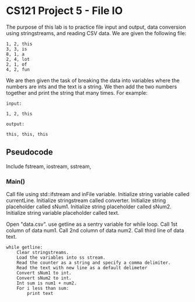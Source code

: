 # CS121 Project 5 - File IO

The purpose of this lab is to practice file input and output, data conversion using stringstreams, and reading CSV data. We are given the following file:

```
1, 2, this
3, 3, is
8, 1, a
2, 4, lot
2, 1, of
4, 2, fun
```  

We are then given the task of breaking the data into variables where the numbers are ints and the text is a string. We then add the two numbers together and print the string that many times. For example:

```
input:

1, 2, this

output:

this, this, this
```
## Pseudocode

Include fstream, iostream, sstream, 

### Main()

Call file using std::ifstream and inFile variable. Initialize string variable called currentLine. Initialize stringstream called converter. Initialize string placeholder called sNum1. Initialize string placeholder called sNum2. Initialize string variable placeholder called text. 

Open "data.csv". use getline as a sentry variable for while loop. Call 1st column of data num1. Call 2nd column of data num2. Call third line of data text. 

```
while getline:
	Clear stringstreams.
	Load the variables into ss stream. 
	Read the counter as a string and specify a comma delimiter. 
	Read the text with new line as a default delimeter
	Convert sNum1 to int. 
	Convert sNum2 to int. 
	Int sum is num1 + num2.
	For i less than sum:
		print text
```
